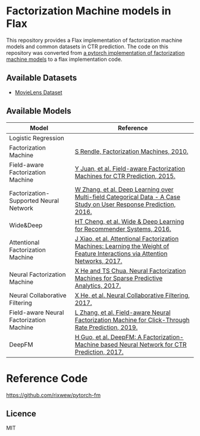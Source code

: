 # Factorization Machine models in Flax

This repository provides a Flax implementation of factorization machine models and common datasets in CTR prediction.
The code on this repository was converted from [a pytorch implementation of factorization machine models](https://github.com/rixwew/pytorch-fm) to a flax implementation code.


## Available Datasets

* [MovieLens Dataset](https://grouplens.org/datasets/movielens)


## Available Models
| Model | Reference |
|-------|-----------|
| Logistic Regression | |
| Factorization Machine | [S Rendle, Factorization Machines, 2010.](https://www.csie.ntu.edu.tw/~b97053/paper/Rendle2010FM.pdf) |
| Field-aware Factorization Machine | [Y Juan, et al. Field-aware Factorization Machines for CTR Prediction, 2015.](https://www.csie.ntu.edu.tw/~cjlin/papers/ffm.pdf) |
| Factorization-Supported Neural Network | [W Zhang, et al. Deep Learning over Multi-field Categorical Data - A Case Study on User Response Prediction, 2016.](https://arxiv.org/abs/1601.02376) |
| Wide&Deep | [HT Cheng, et al. Wide & Deep Learning for Recommender Systems, 2016.](https://arxiv.org/abs/1606.07792) |
| Attentional Factorization Machine | [J Xiao, et al. Attentional Factorization Machines: Learning the Weight of Feature Interactions via Attention Networks, 2017.](https://arxiv.org/abs/1708.04617) |
| Neural Factorization Machine | [X He and TS Chua, Neural Factorization Machines for Sparse Predictive Analytics, 2017.](https://arxiv.org/abs/1708.05027) |
| Neural Collaborative Filtering | [X He, et al. Neural Collaborative Filtering, 2017.](https://arxiv.org/abs/1708.05031) |
| Field-aware Neural Factorization Machine | [L Zhang, et al. Field-aware Neural Factorization Machine for Click-Through Rate Prediction, 2019.](https://arxiv.org/abs/1902.09096) |
| DeepFM | [H Guo, et al. DeepFM: A Factorization-Machine based Neural Network for CTR Prediction, 2017.](https://arxiv.org/abs/1703.04247) |



# Reference Code
https://github.com/rixwew/pytorch-fm

## Licence
MIT